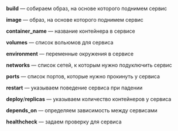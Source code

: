 
**build** — собираем образ, на основе которого поднимем сервис

**image** — образ, на основе которого поднимем сервис

**container_name** — название контейнера в сервисе

**volumes** — список вольюмов для сервиса

**environment** — переменные окружения в сервисе

**networks** — список сетей, к которым нужно подуключить сервис

**ports** — список портов, которые нужно прокинуть у сервиса

**restart** — указываем поведение сервиса при падении

**deploy**/**replicas** — указываем количество контейнеров у сервиса 

**depends_on** — определяем зависимость между сервисами

**healthcheck** — задаем проверку для сервиса 